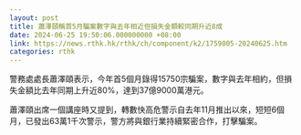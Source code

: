 ```yaml
---
layout: post
title: 蕭澤頤稱首5月騙案數字與去年相近但損失金額較同期升近8成
date: 2024-06-25 19:50:06.000000000 +08:00
link: https://news.rthk.hk/rthk/ch/component/k2/1759005-20240625.htm
categories: rthk
---
```


警務處處長蕭澤頤表示，今年首5個月錄得15750宗騙案，數字與去年相約，但損失金額比去年同期上升近80%，達到37億9000萬港元。

蕭澤頤出席一個講座時又提到，轉數快高危警示自去年11月推出以來，短短6個月，已發出63萬1千次警示，警方將與銀行業持續緊密合作，打擊騙案。
